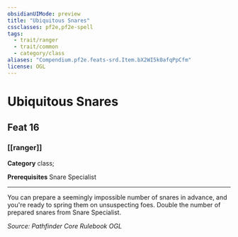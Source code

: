 ```yaml
---
obsidianUIMode: preview
title: "Ubiquitous Snares"
cssclasses: pf2e,pf2e-spell
tags:
  - trait/ranger
  - trait/common
  - category/class
aliases: "Compendium.pf2e.feats-srd.Item.bX2WI5k0afqPpCfm"
license: OGL
---
```

# Ubiquitous Snares
## Feat 16
### [[ranger]]

**Category** class; 



**Prerequisites** Snare Specialist
* * *
You can prepare a seemingly impossible number of snares in advance, and you're ready to spring them on unsuspecting foes. Double the number of prepared snares from Snare Specialist.

*Source: Pathfinder Core Rulebook*
*OGL*